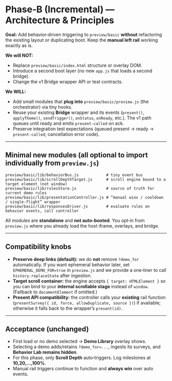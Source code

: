 # Phase‑B (Incremental) — Architecture & Principles

**Goal:** Add behavior‑driven triggering to `preview/basic` **without** refactoring the existing layout or duplicating boot. Keep the **manual left rail** working exactly as is.

**We will NOT:**
- Replace `preview/basic/index.html` structure or overlay DOM.
- Introduce a second boot layer (no new `app.js` that loads a second bridge).
- Change the v1 Bridge wrapper API or test contracts.

**We WILL:**
- Add small modules that **plug into** `preview/basic/preview.js` (the orchestrator) via tiny hooks.
- Reuse your existing **Bridge** wrapper and its events (`present()`, `applyTheme()`, `sendTrigger()`, `onStatus`, `onReady`, etc.). The v1 path queues until ready and emits `present-called` on ack.
- Preserve integration test expectations (queued present → ready → `present-called`; cancellation error code).

---

## Minimal new modules (all optional to import individually from `preview.js`)

```
preview/basic/lib/behaviorBus.js            # tiny event bus
preview/basic/lib/scrollDepthTarget.js      # scroll engine bound to a target element (not window)
preview/basic/lib/rulesStore.js             # source of truth for current demo rules
preview/basic/lib/presentationController.js # “manual wins / cooldown / single-flight” wrapper
preview/basic/lib/responsesDriver.js        # evaluate rules on behavior events, call controller
```

All modules are **standalone** and **not auto‑booted**. You opt‑in from `preview.js` where you already load the host iframe, overlays, and bridge.

---

## Compatibility knobs

- **Preserve deep links (default):** we do **not** remove `?demo_for` automatically. If you want ephemeral behavior later, set `EPHEMERAL_DEMO_FOR=true` in `preview.js` and we provide a one‑liner to call `history.replaceState` after ingestion.
- **Target scroll container:** the engine accepts `{ target: HTMLElement }` so you can bind to your **internal scrollable stage** instead of `window`. (Fallback to `documentElement` if omitted.)
- **Present API compatibility:** the controller calls your **existing** rail function (`presentSurvey({ id, force, allowDuplicate, source })`) if available; otherwise it falls back to the wrapper’s `present(id)`.

---

## Acceptance (unchanged)

- First load or no demo selected → **Demo Library** overlay shows.
- Selecting a demo adds/retains `?demo_for=...`, ingests its surveys, and **Behavior Lab remains hidden**.
- For this phase, only **Scroll Depth** auto‑triggers. Log milestones at **10,20,…,100%**.
- Manual rail triggers continue to function and **always win** over auto events.
